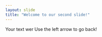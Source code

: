 ```yaml
---
layout: slide
title: "Welcome to our second slide!"
---
```

Your text wer
Use the left arrow to go back!
